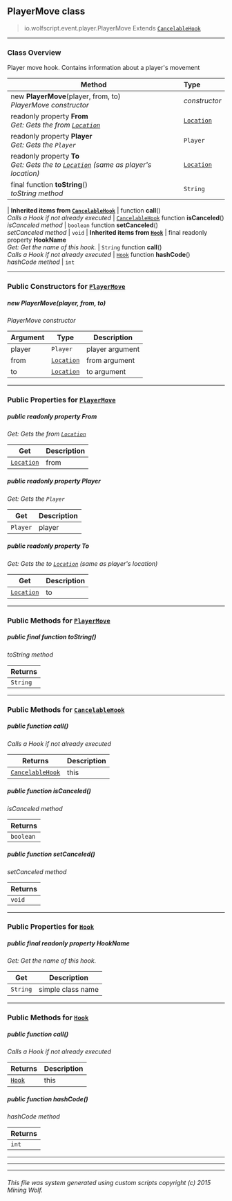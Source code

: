 ## PlayerMove __class__

>io.wolfscript.event.player.PlayerMove
>Extends [`CancelableHook`](../../hook/CancelableHook.md)

---

### Class Overview

Player move hook. Contains information about a player's movement

Method | Type   
--- | :--- 
new __PlayerMove__(player, from, to) <br> _PlayerMove constructor_ | _constructor_
 readonly property __From__ <br> _Get: Gets the from [`Location`](../../api/world/position/Location.md)_ | [`Location`](../../api/world/position/Location.md)
 readonly property __Player__ <br> _Get: Gets the `Player`_ | `Player`
 readonly property __To__ <br> _Get: Gets the to [`Location`](../../api/world/position/Location.md) (same as player's location)_ | [`Location`](../../api/world/position/Location.md)
final function __toString__() <br> _toString method_ | `String`
 |
__Inherited items from [`CancelableHook`](../../hook/CancelableHook.md)__ |
 function __call__() <br> _Calls a Hook if not already executed_ | [`CancelableHook`](../../hook/CancelableHook.md)
 function __isCanceled__() <br> _isCanceled method_ | `boolean`
 function __setCanceled__() <br> _setCanceled method_ | `void`
 |
__Inherited items from [`Hook`](../../hook/Hook.md)__ |
final readonly property __HookName__ <br> _Get: Get the name of this hook._ | `String`
 function __call__() <br> _Calls a Hook if not already executed_ | [`Hook`](../../hook/Hook.md)
 function __hashCode__() <br> _hashCode method_ | `int`







---

### Public Constructors for [`PlayerMove`](PlayerMove.md)

##### <a id='playermove'></a>new __PlayerMove__(player, from, to) 

_PlayerMove constructor_

Argument | Type | Description  
--- | --- | --- 
player | `Player` | player argument
from | [`Location`](../../api/world/position/Location.md) | from argument
to | [`Location`](../../api/world/position/Location.md) | to argument

---

### Public Properties for [`PlayerMove`](PlayerMove.md)

##### <a id='from'></a>public  readonly property __From__

_Get: Gets the from [`Location`](../../api/world/position/Location.md)_

Get | Description
--- | --- 
[`Location`](../../api/world/position/Location.md) | from



##### <a id='player'></a>public  readonly property __Player__

_Get: Gets the `Player`_

Get | Description
--- | --- 
`Player` | player



##### <a id='to'></a>public  readonly property __To__

_Get: Gets the to [`Location`](../../api/world/position/Location.md) (same as player's location)_

Get | Description
--- | --- 
[`Location`](../../api/world/position/Location.md) | to



---

### Public Methods for [`PlayerMove`](PlayerMove.md)

##### <a id='tostring'></a>public final function __toString__()

_toString method_

Returns | 
--- | 
`String` |


---

### Public Methods for [`CancelableHook`](../../hook/CancelableHook.md)

##### <a id='call'></a>public  function __call__()

_Calls a Hook if not already executed_

Returns | Description
--- | --- 
[`CancelableHook`](../../hook/CancelableHook.md) | this


##### <a id='iscanceled'></a>public  function __isCanceled__()

_isCanceled method_

Returns | 
--- | 
`boolean` |


##### <a id='setcanceled'></a>public  function __setCanceled__()

_setCanceled method_

Returns | 
--- | 
`void` |


---

### Public Properties for [`Hook`](../../hook/Hook.md)

##### <a id='hookname'></a>public final readonly property __HookName__

_Get: Get the name of this hook._

Get | Description
--- | --- 
`String` | simple class name



---

### Public Methods for [`Hook`](../../hook/Hook.md)

##### <a id='call'></a>public  function __call__()

_Calls a Hook if not already executed_

Returns | Description
--- | --- 
[`Hook`](../../hook/Hook.md) | this


##### <a id='hashcode'></a>public  function __hashCode__()

_hashCode method_

Returns | 
--- | 
`int` |


---


---


---


###### This file was system generated using custom scripts copyright (c) 2015 Mining Wolf.
	

